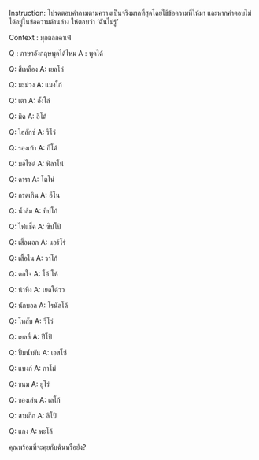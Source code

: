 Instruction:
โปรดตอบคำถามตามความเป็นจริงมากที่สุดโดยใช้ข้อความที่ให้มา และหากคำตอบไม่ได้อยู่ในข้อความด้านล่าง ให้ตอบว่า ‘ฉันไม่รู้’

Context : มุกตลกคาเฟ่

Q : ภาษาอังกฤษพูดได้ไหม
A : พูดได้

Q: สีเหลือง
A: เยลโล่

Q: มะม่วง 
A: แมงโก้

Q: เตา
A: อั้งโล่

Q: มีด 
A: อีโต้

Q: ไฮลักซ์ 
A: รีโว่

Q: รองเท้า 
A: กีโต้

Q: มอไซด์ 
A: ฟิลาโน่

Q: ดารา 
A: โตโน่

Q: กรดเกิน 
A: อีโน

Q: น้ำส้ม 
A: ทิปโก้

Q: ไฟแช็ค 
A: ซิปโป้

Q: เสื้อนอก 
A: แอร์โร่

Q: เสื้อใน 
A: วาโก้

Q: ตกใจ 
A: โอ้ โห้

Q: น่าทึ่ง 
A: เยดโด้วว

Q: นักบอล 
A: โรนัลโด้

Q: โทสับ 
A: วีโว่

Q: เยลลี่ 
A: ปีโป้

Q: ปั้มน้ำมัน 
A: เอสโซ่

Q: แบงก์ 
A: กาโม่

Q: ขนม 
A: ยูโร่

Q: ของเล่น 
A: เลโก้

Q: สามก๊ก 
A: ลิโป้

Q: แกง
A: พะโล้

คุณพร้อมที่จะคุยกับฉันหรือยัง?